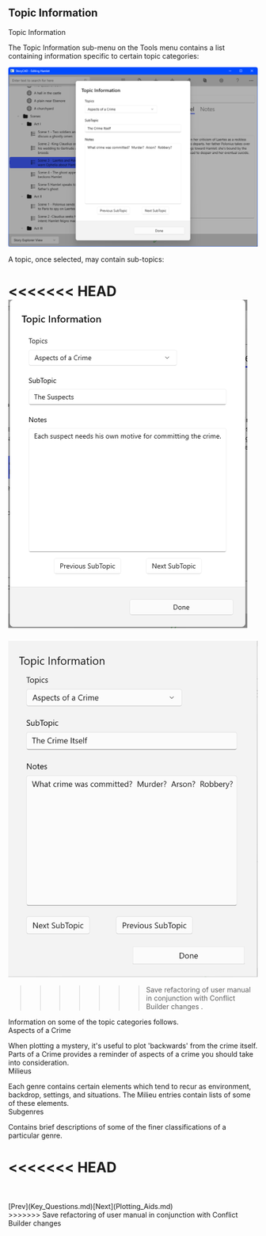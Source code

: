 ## Topic Information ##
Topic Information <br/>

The Topic Information sub-menu on the Tools menu contains a list containing information specific to certain topic categories: <br/>

![](Topic-Information.png)

A topic, once selected, may contain sub-topics: <br/>

<<<<<<< HEAD
![](TopicDialog.png)
=======
![](Clipboard-Image-22.png)
>>>>>>> Save refactoring of user manual in conjunction with Conflict Builder changes
.  <br/>

Information on some of the topic categories follows. <br/>
Aspects of a Crime <br/>

When plotting a mystery, it's useful to plot 'backwards' from the crime itself.  Parts of a Crime provides a reminder of aspects of a crime you should take into consideration. <br/>
Milieus <br/>

Each genre contains certain elements which tend to recur as environment, backdrop, settings, and situations.  The Milieu entries contain lists of some of these elements. <br/>
Subgenres <br/>

Contains brief descriptions of some of  the finer classifications of a particular genre. <br/>

<<<<<<< HEAD
=======
 <br/>
 <br/>
[Prev](Key_Questions.md)[Next](Plotting_Aids.md) <br/>
>>>>>>> Save refactoring of user manual in conjunction with Conflict Builder changes
